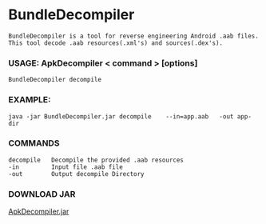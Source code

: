 # BundleDecompiler
    BundleDecompiler is a tool for reverse engineering Android .aab files.
    This tool decode .aab resources(.xml's) and sources(.dex's).
 
### USAGE: ApkDecompiler < command > [options]
    BundleDecompiler decompile
  
### EXAMPLE:
    java -jar BundleDecompiler.jar decompile    --in=app.aab   -out app-dir

### COMMANDS
    decompile   Decompile the provided .aab resources
    -in         Input file .aab file
    -out        Output decompile Directory

    
### DOWNLOAD JAR 
  [ApkDecompiler.jar](https://github.com/TamilanPeriyasamy/ApkDecompiler/raw/master/out/ApkDecompiler.jar)  

